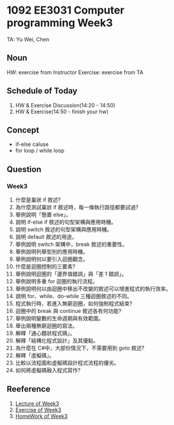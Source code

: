 # 1092 EE3031 Computer programming Week3 
TA: Yu Wei, Chen


## Noun
HW: exercise from Instructor
Exercise: exercise from TA

## Schedule of Today
1. HW & Exercise Discussion(14:20 - 14:50)
2. HW & Exercise(14:50 - finish your hw)
## Concept
- if-else caluse
- for loop / while loop
## Question
### Week3
1. 什麼是巢狀 if 敘述?
2. 為什麼測試巢狀 if 敘述時，每一條執行路徑都要試過?
3. 舉例說明「懸置 else」。
4. 說明 if-else if 敘述的句型架構與應用時機。
5. 說明 switch 敘述的句型架構與應用時機。
6. 說明 default 敘述的用途。
7. 舉例說明 switch 架構中，break 敘述的重要性。
8. 舉例說明列舉型別的應用時機。
9. 舉例說明何以要引入迴圈觀念。
10. 什麼是迴圈控制的三要素?
11. 舉例說明迴圈的「邊界值錯誤」與「差 1 錯誤」。
12. 舉例說明多重 for 迴圈的執行流程。
13. 舉例說明何以由迴圈中移出不改變的敘述可以增進程式的執行效率。
14. 說明 for、while、do-while 三種迴圈敘述的不同。
15. 程式執行時，若進入無窮迴圈，如何強制程式結束?
16. 迴圈中的 break 與 continue 敘述各有何功能?
17. 舉例說明變數的生命週期與有效範圍。
18. 舉出兩種無窮迴圈的寫法。
19. 解釋「通心麵狀程式碼」。
20. 解釋「結構化程式設計」及其優點。
21. 為什麼在 C#中，大部份情況下，不需要用到 goto 敘述?
22. 解釋「虛擬碼」。
23. 比較以流程圖和虛擬碼設計程式流程的優劣。
24. 如何將虛擬碼融入程式寫作?
## Reeference
1. [Lecture of Week3](https://cool.ntu.edu.tw/courses/4605/files/545442?module_item_id=151688)
2. [Exercise of Week3](https://github.com/fordevoted/1092_EE3031_Computer-Programming/blob/main/exercise/week3.md)
3. [HomeWork of Week3](https://cool.ntu.edu.tw/courses/4605/files/545441?module_item_id=151689) 